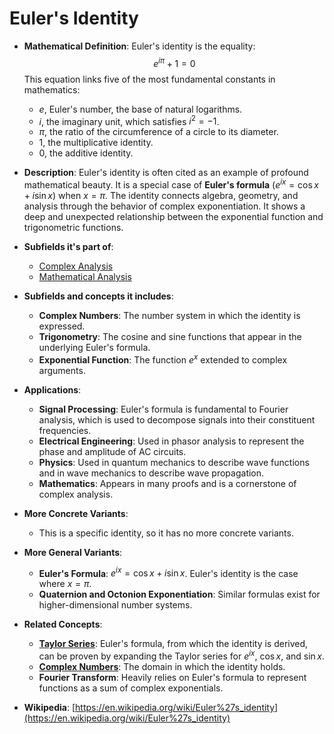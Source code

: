 # Euler's Identity

- **Mathematical Definition**: Euler's identity is the equality:
$$ e^{i\pi} + 1 = 0 $$
  This equation links five of the most fundamental constants in mathematics:
    - $e$, Euler's number, the base of natural logarithms.
    - $i$, the imaginary unit, which satisfies $i^2 = -1$.
    - $\pi$, the ratio of the circumference of a circle to its diameter.
    - $1$, the multiplicative identity.
    - $0$, the additive identity.

- **Description**: Euler's identity is often cited as an example of profound mathematical beauty. It is a special case of **Euler's formula** ($e^{ix} = \cos x + i \sin x$) when $x = \pi$. The identity connects algebra, geometry, and analysis through the behavior of complex exponentiation. It shows a deep and unexpected relationship between the exponential function and trigonometric functions.

- **Subfields it's part of**:
    - [Complex Analysis](https://en.wikipedia.org/wiki/Complex_analysis)
    - [Mathematical Analysis](https://en.wikipedia.org/wiki/Mathematical_analysis)

- **Subfields and concepts it includes**:
    - **Complex Numbers**: The number system in which the identity is expressed.
    - **Trigonometry**: The cosine and sine functions that appear in the underlying Euler's formula.
    - **Exponential Function**: The function $e^x$ extended to complex arguments.

- **Applications**:
    - **Signal Processing**: Euler's formula is fundamental to Fourier analysis, which is used to decompose signals into their constituent frequencies.
    - **Electrical Engineering**: Used in phasor analysis to represent the phase and amplitude of AC circuits.
    - **Physics**: Used in quantum mechanics to describe wave functions and in wave mechanics to describe wave propagation.
    - **Mathematics**: Appears in many proofs and is a cornerstone of complex analysis.

- **More Concrete Variants**:
    - This is a specific identity, so it has no more concrete variants.

- **More General Variants**:
    - **Euler's Formula**: $e^{ix} = \cos x + i \sin x$. Euler's identity is the case where $x = \pi$.
    - **Quaternion and Octonion Exponentiation**: Similar formulas exist for higher-dimensional number systems.

- **Related Concepts**:
    - **[Taylor Series](./taylor_series.md)**: Euler's formula, from which the identity is derived, can be proven by expanding the Taylor series for $e^{ix}$, $\cos x$, and $\sin x$.
    - **[Complex Numbers](../algebra/complex_numbers.md)**: The domain in which the identity holds.
    - **Fourier Transform**: Heavily relies on Euler's formula to represent functions as a sum of complex exponentials.

- **Wikipedia**: [https://en.wikipedia.org/wiki/Euler%27s_identity](https://en.wikipedia.org/wiki/Euler%27s_identity)
